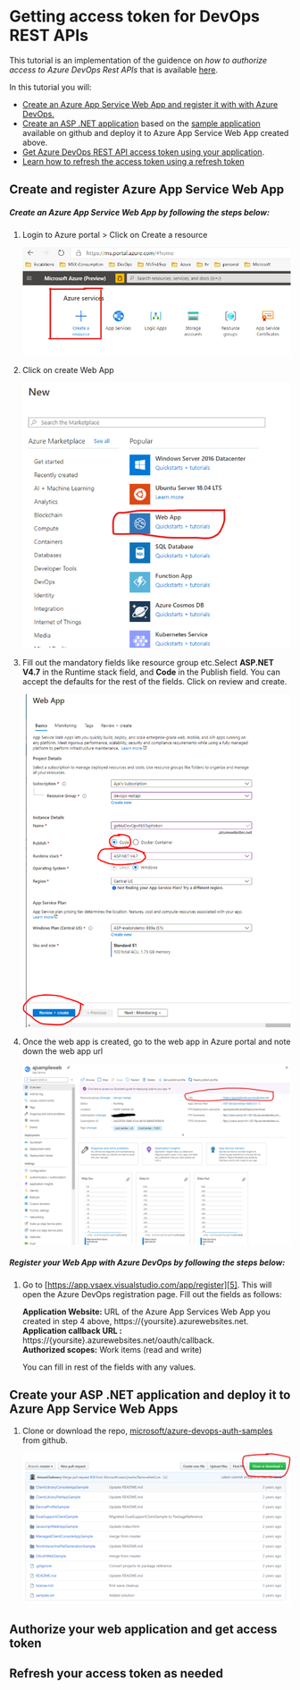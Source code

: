 # Getting access token for DevOps REST APIs

This tutorial is an implementation of the guidence on _how to authorize access to Azure DevOps Rest APIs_ that is available [here][1]. 

In this tutorial you will:
- [Create an Azure App Service Web App and register it with with Azure DevOps.](#u1)  
- [Create an ASP .NET application](#u2) based on the [sample application][2] available on github and deploy it to Azure App Service Web App created above.
- [Get Azure DevOps REST API access token using your application](#u3). 
- [Learn how to refresh the access token using a refresh token](#u4) 

## <a name="u1"> Create and register Azure App Service Web App

##### Create an Azure App Service Web App by following the steps below:

   1. Login to Azure portal > Click on Create a resource
      
      ![create resource](./images/createresource.png)  
      
   2. Click on create Web App
      
      ![create web app](./images/webapp.png)  
      
   3. Fill out the mandatory fields like resource group etc.Select **ASP.NET V4.7** in the Runtime stack field, and **Code** in the
   Publish field. You can accept the defaults for the rest of the fields. Click on review and create.  
   
       ![create web app](./images/createWebApp.png)  
       
   4. Once the web app is created, go to the web app in Azure portal and note down the web app url  
      
       ![web app home](./images/WebAppHome.png)  
   
    
##### Register your Web App with Azure DevOps by following the steps below:

   1. Go to [https://app.vsaex.visualstudio.com/app/register][5]. This will open the Azure DevOps registration page. Fill out the fields as follows:   
   
      **Application Website:** URL of the Azure App Services Web App you created in step 4 above, https://{yoursite}.azurewebsites.net.         **Application callback URL :** https://{yoursite}.azurewebsites.net/oauth/callback.  
      **Authorized scopes:** Work items (read and write)  
      
      You can fill in rest of the fields with any values.  
      

## <a name="u2">  Create your ASP .NET application and deploy it to Azure App Service Web Apps

 1. Clone or download the repo, [microsoft/azure-devops-auth-samples][3] from github.  

       ![clone repo](./images/clone-repo.PNG)

## <a name="u3">  Authorize your web application and get access token


## <a name="u4">  Refresh your access token as needed














[1]:https://docs.microsoft.com/en-us/azure/devops/integrate/get-started/authentication/oauth?view=azure-devops&viewFallbackFrom=vsts
[2]:https://github.com/microsoft/azure-devops-auth-samples/tree/master/OAuthWebSample
[3]:https://github.com/microsoft/azure-devops-auth-samples
[4]:https://portal.azure.com
[5]:https://app.vsaex.visualstudio.com/app/register
